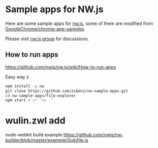 # Sample apps for NW.js

Here are some sample apps for [nw.js](https://github.com/nwjs/nw.js),
some of them are modified from [GoogleChrome/chrome-app-samples](https://github.com/GoogleChrome/chrome-app-samples).

Please visit [nw.js group](http://groups.google.com/group/nwjs-general) for discussions.


## How to run apps

https://github.com/nwjs/nw.js/wiki/How-to-run-apps

Easy way
z
```sh
npm install -g nw
git clone https://github.com/zcbenz/nw-sample-apps.git
cd nw-sample-apps/file-explorer
npm start # or "nw ."
```


# wulin.zwl add

node-webkit build example
https://github.com/nwjs/nw-builder/blob/master/example/Gulpfile.js